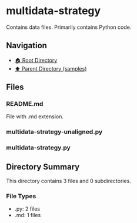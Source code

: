 # multidata-strategy

Contains data files. Primarily contains Python code.

## Navigation

* [🏠 Root Directory](../../README.md)
* [⬆️ Parent Directory (samples)](../README.md)

## Files

### README.md

File with .md extension.

### multidata-strategy-unaligned.py

### multidata-strategy.py

## Directory Summary

This directory contains 3 files and 0 subdirectories.

### File Types

* .py: 2 files
* .md: 1 files
